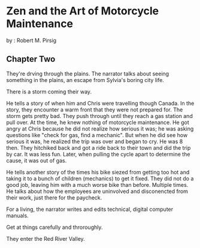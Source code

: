 # Zen and the Art of Motorcycle Maintenance

by : Robert M. Pirsig

## Chapter Two 

They're drving through the plains. The narrator talks about seeing something in the plains, an escape from Sylvia's boring city life.

There is a storm coming their way. 

He tells a story of when him and Chris were travelling though Canada. In the story, they encounter a warm front that they were not prepared for. The storm gets pretty bad. They push through until they reach a gas station and pull over. At the time, he knew nothing of motorcycle maintenance. He got angry at Chris because he did not realize how serious it was; he was asking questions like "check for gas, find a mechanic". But when he did see how serious it was, he realized the trip was over and began to cry. He was 8 then. They hitchiked back and got a ride back to their town and did the trip by car. It was less fun. Later, when pulling the cycle apart to determine the cause, it was out of gas.

He tells another story of the times his bike siezed from getting too hot and taking it to a bunch of children (mechanics) to get it fixed. They did not do a good job, leaving him with a much worse bike than before. Multiple times. He talks about how the employees are uninvolved and disconencted from their work, just there for the paycheck.

For a living, the narrator writes and edits technical, digital computer manuals.

Get at things carefully and throroughly.

They enter the Red River Valley.
